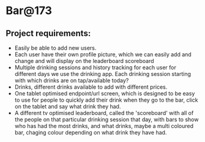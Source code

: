 # Bar@173

## Project requirements:

- Easily be able to add new users.
- Each user have their own profile picture, which we can easily add and change and will display on the leaderboard scoreboard
- Multiple drinking sessions and history tracking for each user for different days we use the drinking app. Each drinking session starting with which drinks are on tap/available today?
- Drinks, different drinks available to add with different prices.
- One tablet optimised endpoint/url screen, which is designed to be easy to use for people to quickly add their drink when they go to the bar, click on the tablet and say what drink they had.
- A different tv optimised leaderboard, called the 'scoreboard' with all of the people on that particular drinking session that day, with bars to show who has had the most drinks, and what drinks, maybe a multi coloured bar, chaging colour depending on what drink they have had.
